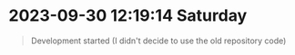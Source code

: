 # 2023-09-30 12:19:14 Saturday
> Development started (I didn't decide to use the old repository code)
